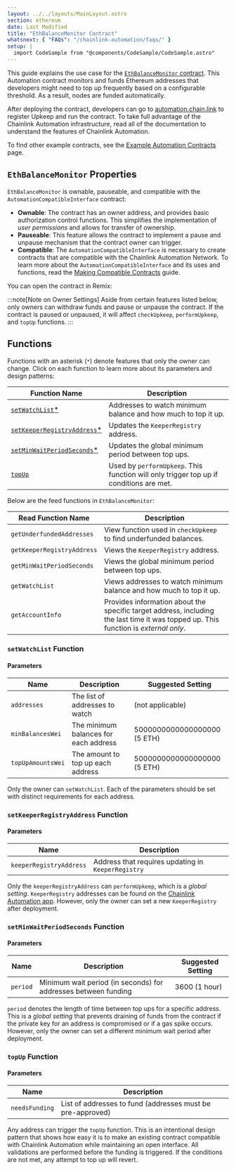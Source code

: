 ```yaml
---
layout: ../../layouts/MainLayout.astro
section: ethereum
date: Last Modified
title: "EthBalanceMonitor Contract"
whatsnext: { "FAQs": "/chainlink-automation/faqs/" }
setup: |
  import CodeSample from "@components/CodeSample/CodeSample.astro"
---
```


This guide explains the use case for the [`EthBalanceMonitor` contract](https://github.com/smartcontractkit/chainlink/blob/master/contracts/src/v0.8/upkeeps/EthBalanceMonitor.sol). This Automation contract monitors and funds Ethereum addresses that developers might need to top up frequently based on a configurable threshold. As a result, nodes are funded automatically.

After deploying the contract, developers can go to [automation.chain.link](https://automation.chain.link/) to register Upkeep and run the contract. To take full advantage of the Chainlink Automation infrastructure, read all of the documentation to understand the features of Chainlink Automation.

To find other example contracts, see the [Example Automation Contracts](/chainlink-automation/util-overview/) page.

## `EthBalanceMonitor` Properties

`EthBalanceMonitor` is ownable, pauseable, and compatible with the `AutomationCompatibleInterface` contract:

- **Ownable**: The contract has an owner address, and provides basic authorization control functions. This simplifies the implementation of _user permissions_ and allows for transfer of ownership.
- **Pauseable**: This feature allows the contract to implement a pause and unpause mechanism that the contract owner can trigger.
- **Compatible**: The `AutomationCompatibleInterface` is necessary to create contracts that are compatible with the Chainlink Automation Network. To learn more about the `AutomationCompatibleInterface` and its uses and functions, read the [Making Compatible Contracts](/chainlink-automation/compatible-contracts/) guide.

You can open the contract in Remix:

<!-- prettier-ignore -->
<CodeSample src="samples/Automation/EthBalanceMonitor.sol" showButtonOnly/>

:::note[Note on Owner Settings]
Aside from certain features listed below, only owners can withdraw funds and pause or unpause the contract. If the contract is paused or unpaused, it will affect `checkUpkeep`, `performUpkeep`, and `topUp` functions.
:::

## Functions

Functions with an asterisk (`*`) denote features that only the owner can change. Click on each function to learn more about its parameters and design patterns:

| Function Name                                                      | Description                                                                            |
| ------------------------------------------------------------------ | -------------------------------------------------------------------------------------- |
| [`setWatchList`\*](#setwatchlist-function)                         | Addresses to watch minimum balance and how much to top it up.                          |
| [`setKeeperRegistryAddress`\*](#setkeeperregistryaddress-function) | Updates the `KeeperRegistry` address.                                                  |
| [`setMinWaitPeriodSeconds`\*](#setminwaitperiodseconds-function)   | Updates the global minimum period between top ups.                                     |
| [`topUp`](#topup-function)                                         | Used by `performUpkeep`. This function will only trigger top up if conditions are met. |

Below are the feed functions in `EthBalanceMonitor`:

| Read Function Name         | Description                                                                                                                         |
| -------------------------- | ----------------------------------------------------------------------------------------------------------------------------------- |
| `getUnderfundedAddresses`  | View function used in `checkUpkeep` to find underfunded balances.                                                                   |
| `getKeeperRegistryAddress` | Views the `KeeperRegistry` address.                                                                                                 |
| `getMinWaitPeriodSeconds`  | Views the global minimum period between top ups.                                                                                    |
| `getWatchList`             | Views addresses to watch minimum balance and how much to top it up.                                                                 |
| `getAccountInfo`           | Provides information about the specific target address, including the last time it was topped up. This function is _external only_. |

### `setWatchList` Function

#### Parameters

| Name              | Description                           | Suggested Setting           |
| ----------------- | ------------------------------------- | --------------------------- |
| `addresses`       | The list of addresses to watch        | (not applicable)            |
| `minBalancesWei`  | The minimum balances for each address | 5000000000000000000 (5 ETH) |
| `topUpAmountsWei` | The amount to top up each address     | 5000000000000000000 (5 ETH) |

Only the owner can `setWatchList`. Each of the parameters should be set with distinct requirements for each address.

### `setKeeperRegistryAddress` Function

#### Parameters

| Name                    | Description                                        |
| ----------------------- | -------------------------------------------------- |
| `keeperRegistryAddress` | Address that requires updating in `KeeperRegistry` |

Only the `keeperRegistryAddress` can `performUpkeep`, which is a _global setting_. `KeeperRegistry` addresses can be found on the [Chainlink Automation app](https://automation.chain.link/). However, only the owner can set a new `KeeperRegistry` after deployment.

### `setMinWaitPeriodSeconds` Function

#### Parameters

| Name     | Description                                                    | Suggested Setting |
| -------- | -------------------------------------------------------------- | ----------------- |
| `period` | Minimum wait period (in seconds) for addresses between funding | 3600 (1 hour)     |

`period` denotes the length of time between top ups for a specific address. This is a _global setting_ that prevents draining of funds from the contract if the private key for an address is compromised or if a gas spike occurs. However, only the owner can set a different minimum wait period after deployment.

### `topUp` Function

#### Parameters

| Name           | Description                                                |
| -------------- | ---------------------------------------------------------- |
| `needsFunding` | List of addresses to fund (addresses must be pre-approved) |

Any address can trigger the `topUp` function. This is an intentional design pattern that shows how easy it is to make an existing contract compatible with Chainlink Automation while maintaining an open interface. All validations are performed before the funding is triggered. If the conditions are not met, any attempt to top up will revert.
